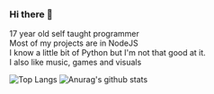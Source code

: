 ### Hi there 👋

17 year old self taught programmer\
Most of my projects are in NodeJS\
I know a little bit of Python but I'm not that good at it.\
I also like music, games and visuals

![Top Langs](https://github-readme-stats.vercel.app/api/top-langs/?username=TheDreamFoxy&theme=dark)
![Anurag's github stats](https://github-readme-stats.vercel.app/api?username=TheDreamFoxy&theme=dark)
